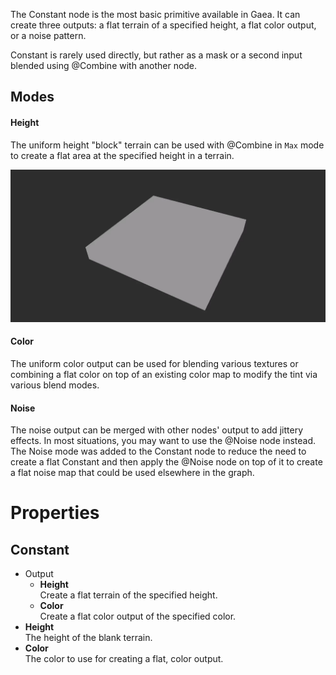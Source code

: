 


The Constant node is the most basic primitive available in Gaea. It can
create three outputs: a flat terrain of a specified height, a flat color
output, or a noise pattern.

Constant is rarely used directly, but rather as a mask or a second input
blended using @Combine with another node.

## Modes

#### Height

The uniform height "block" terrain can be used with @Combine in `Max`
mode to create a flat area at the specified height in a terrain.

![](/images/ref/Constant/Constant.webp)

#### Color

The uniform color output can be used for blending various textures or
combining a flat color on top of an existing color map to modify the
tint via various blend modes.

#### Noise

The noise output can be merged with other nodes' output to add jittery
effects. In most situations, you may want to use the @Noise node
instead. The Noise mode was added to the Constant node to reduce the
need to create a flat Constant and then apply the @Noise node on top of
it to create a flat noise map that could be used elsewhere in the graph.






# Properties


## Constant

- Output
  - **Height**  
  Create a flat terrain of the specified height.
  - **Color**  
  Create a flat color output of the specified color.
- **Height**  
  The height of the blank terrain.
- **Color**  
  The color to use for creating a flat, color output.



